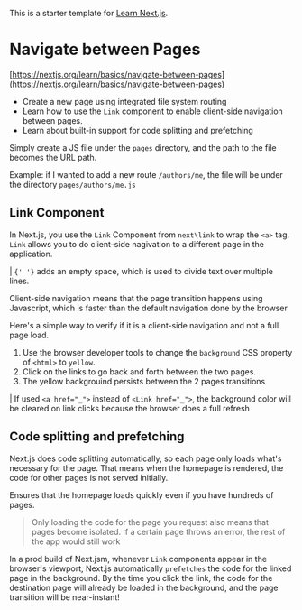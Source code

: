 This is a starter template for [Learn Next.js](https://nextjs.org/learn).

# Navigate between Pages

[https://nextjs.org/learn/basics/navigate-between-pages](https://nextjs.org/learn/basics/navigate-between-pages)

- Create a new page using integrated file system routing
- Learn how to use the `Link` component to enable client-side navigation between pages.
- Learn about built-in support for code splitting and prefetching

Simply create a JS file under the `pages` directory, and the path to the file becomes the URL path.

Example: if I wanted to add a new route `/authors/me`, the file will be under the directory `pages/authors/me.js`

## Link Component

In Next.js, you use the `Link` Component from `next\link` to wrap the `<a>` tag.
`Link` allows you to do client-side nagivation to a different page in the application.

| `{' '}` adds an empty space, which is used to divide text over multiple lines.

Client-side navigation means that the page transition happens using Javascript, which is faster than the default navigation done by the browser

Here's a simple way to verify if it is a client-side navigation and not a full page load.

1. Use the browser developer tools to change the `background` CSS property of `<html>` to `yellow`.
2. Click on the links to go back and forth between the two pages.
3. The yellow backgrouind persists between the 2 pages transitions

| If used `<a href="_">` instead of `<Link href="_">`, the background color will be cleared on link clicks because the browser does a full refresh

## Code splitting and prefetching

Next.js does code splitting automatically, so each page only loads what's necessary for the page. That means when the homepage is rendered, the code for other pages is not served initially.

Ensures that the homepage loads quickly even if you have hundreds of pages.

> Only loading the code for the page you request also means that pages become isolated. If a certain page throws an error, the rest of the app would still work

In a prod build of Next.jsm, whenever `Link` components appear in the browser's viewport, Next.js automatically `prefetches` the code for the linked page in the background. By the time you click the link, the code for the destination page will already be loaded in the background, and the page transition will be near-instant!
